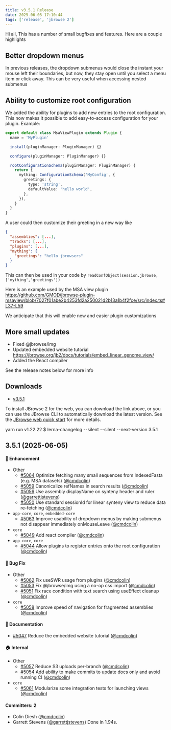 ```yaml
---
title: v3.5.1 Release
date: 2025-06-05 17:10:44
tags: ['release', 'jbrowse 2']
---
```


Hi all, This has a number of small bugfixes and features. Here are a couple
highlights

## Better dropdown menus

In previous releases, the dropdown submenus would close the instant your mouse
left their boundaries, but now, they stay open until you select a menu item or
click away. This can be very useful when accessing nested submenus

## Ability to customize root configuration

We added the ability for plugins to add new entries to the root configuration.
This now makes it possible to add easy-to-access configuration for your plugin.
Example:

```typescript
export default class MsaViewPlugin extends Plugin {
  name = 'MyPlugin'

  install(pluginManager: PluginManager) {}

  configure(pluginManager: PluginManager) {}

  rootConfigurationSchema(pluginManager: PluginManager) {
    return {
      mything: ConfigurationSchema('MyConfig', {
        greetings: {
          type: 'string',
          defaultValue: 'hello world',
        },
      }),
    }
  }
}
```

A user could then customize their greeting in a new way like

```json
{
  "assemblies": [...],
  "tracks": [...],
  "plugins": [...],
  "mything": {
    "greetings": "hello jbrowsers"
  }
}
```

This can then be used in your code by
`readConfObject(session.jbrowse, ['mything','greetings'])`

Here is an example used by the MSA view plugin
https://github.com/GMOD/jbrowse-plugin-msaview/blob/7027f01abe2b4253fd2a250021d2b13a1b4f2fce/src/index.ts#L37-L59

We anticipate that this will enable new and easier plugin customizations

## More small updates

- Fixed @jbrowse/img
- Updated embedded website tutorial
  https://jbrowse.org/jb2/docs/tutorials/embed_linear_genome_view/
- Added the React compiler

See the release notes below for more info

## Downloads

- [v3.5.1](https://github.com/GMOD/jbrowse-components/releases/tag/v3.5.1)

To install JBrowse 2 for the web, you can download the link above, or you can
use the JBrowse CLI to automatically download the latest version. See the
[JBrowse web quick start](https://jbrowse.org/jb2/docs/quickstart_web) for more
details.

yarn run v1.22.22 $ lerna-changelog --silent --silent --next-version 3.5.1

## 3.5.1 (2025-06-05)

#### :rocket: Enhancement

- Other
  - [#5064](https://github.com/GMOD/jbrowse-components/pull/5064) Optimize
    fetching many small sequences from IndexedFasta (e.g. MSA datasets)
    ([@cmdcolin](https://github.com/cmdcolin))
  - [#5059](https://github.com/GMOD/jbrowse-components/pull/5059) Canonicalize
    refNames in search results ([@cmdcolin](https://github.com/cmdcolin))
  - [#5056](https://github.com/GMOD/jbrowse-components/pull/5056) Use assembly
    displayName on synteny header and ruler
    ([@garrettjstevens](https://github.com/garrettjstevens))
  - [#5050](https://github.com/GMOD/jbrowse-components/pull/5050) Use standard
    sessionId for linear synteny view to reduce data re-fetching
    ([@cmdcolin](https://github.com/cmdcolin))
- `app-core`, `core`, `embedded-core`
  - [#5063](https://github.com/GMOD/jbrowse-components/pull/5063) Improve
    usability of dropdown menus by making submenus not disappear immediately
    onMouseLeave ([@cmdcolin](https://github.com/cmdcolin))
- `core`
  - [#5049](https://github.com/GMOD/jbrowse-components/pull/5049) Add react
    compiler ([@cmdcolin](https://github.com/cmdcolin))
- `app-core`, `core`
  - [#5044](https://github.com/GMOD/jbrowse-components/pull/5044) Allow plugins
    to register entries onto the root configuration
    ([@cmdcolin](https://github.com/cmdcolin))

#### :bug: Bug Fix

- Other
  - [#5062](https://github.com/GMOD/jbrowse-components/pull/5062) Fix useSWR
    usage from plugins ([@cmdcolin](https://github.com/cmdcolin))
  - [#5053](https://github.com/GMOD/jbrowse-components/pull/5053) Fix
    @jbrowse/img using a no-op css import
    ([@cmdcolin](https://github.com/cmdcolin))
  - [#5051](https://github.com/GMOD/jbrowse-components/pull/5051) Fix race
    condition with text search using useEffect cleanup
    ([@cmdcolin](https://github.com/cmdcolin))
- `core`
  - [#5058](https://github.com/GMOD/jbrowse-components/pull/5058) Improve speed
    of navigation for fragmented assemblies
    ([@cmdcolin](https://github.com/cmdcolin))

#### :memo: Documentation

- [#5047](https://github.com/GMOD/jbrowse-components/pull/5047) Reduce the
  embedded website tutorial ([@cmdcolin](https://github.com/cmdcolin))

#### :house: Internal

- Other
  - [#5057](https://github.com/GMOD/jbrowse-components/pull/5057) Reduce S3
    uploads per-branch ([@cmdcolin](https://github.com/cmdcolin))
  - [#5054](https://github.com/GMOD/jbrowse-components/pull/5054) Add ability to
    make commits to update docs only and avoid running CI
    ([@cmdcolin](https://github.com/cmdcolin))
- `core`
  - [#5061](https://github.com/GMOD/jbrowse-components/pull/5061) Modularize
    some integration tests for launching views
    ([@cmdcolin](https://github.com/cmdcolin))

#### Committers: 2

- Colin Diesh ([@cmdcolin](https://github.com/cmdcolin))
- Garrett Stevens ([@garrettjstevens](https://github.com/garrettjstevens)) Done
  in 1.94s.
